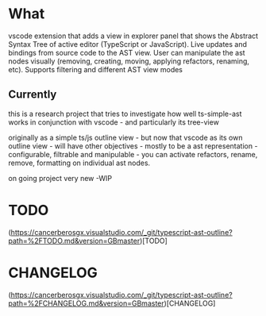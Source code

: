 # What 

vscode extension that adds a view in explorer panel that shows the Abstract Syntax Tree of active editor
(TypeScript or JavaScript). Live updates and bindings from source code to the AST view. User can manipulate
the ast nodes visually (removing, creating, moving, applying refactors, renaming, etc). Supports filtering and
different AST view modes

## Currently

this is a research project that tries to investigate how well ts-simple-ast works in conjunction with vscode -
and particularly its tree-view 

originally as a simple ts/js outline view - but now that vscode as its own outline view - will have other
objectives - mostly to be a ast representation - configurable, filtrable and manipulable - you can activate
refactors, rename, remove, formatting on individual ast nodes.

on going project very new -WIP

# TODO

(https://cancerberosgx.visualstudio.com/_git/typescript-ast-outline?path=%2FTODO.md&version=GBmaster)[TODO]



# CHANGELOG

(https://cancerberosgx.visualstudio.com/_git/typescript-ast-outline?path=%2FCHANGELOG.md&version=GBmaster)[CHANGELOG]